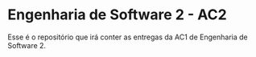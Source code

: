 # Engenharia de Software 2 - AC2

Esse é o repositório que irá conter as entregas da AC1 de Engenharia de Software 2.
